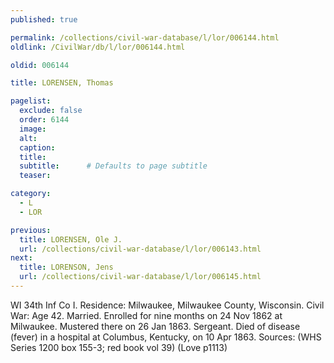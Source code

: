 ```yaml
---
published: true

permalink: /collections/civil-war-database/l/lor/006144.html
oldlink: /CivilWar/db/l/lor/006144.html

oldid: 006144

title: LORENSEN, Thomas

pagelist:
  exclude: false
  order: 6144
  image: 
  alt:
  caption:
  title:
  subtitle:      # Defaults to page subtitle
  teaser:

category: 
  - L 
  - LOR

previous:
  title: LORENSEN, Ole J.
  url: /collections/civil-war-database/l/lor/006143.html  
next:
  title: LORENSON, Jens
  url: /collections/civil-war-database/l/lor/006145.html   
---
```

WI 34th Inf Co I. Residence: Milwaukee, Milwaukee County, Wisconsin. Civil War: Age 42. Married. Enrolled for nine months on 24 Nov 1862 at Milwaukee. Mustered there on 26 Jan 1863. Sergeant. Died of disease (fever) in a hospital at Columbus, Kentucky, on 10 Apr 1863. Sources: (WHS Series 1200 box 155-3; red book vol 39) (Love p1113)